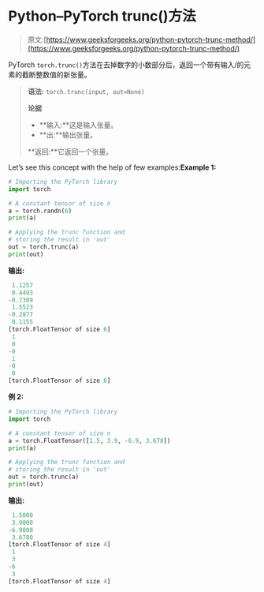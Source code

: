 # Python–PyTorch trunc()方法

> 原文:[https://www.geeksforgeeks.org/python-pytorch-trunc-method/](https://www.geeksforgeeks.org/python-pytorch-trunc-method/)

PyTorch `torch.trunc()`方法在去掉数字的小数部分后，返回一个带有输入/的元素的截断整数值的新张量。

> **语法:** `torch.trunc(input, out=None)`
> 
> **论据**
> 
> *   **输入:**这是输入张量。
> *   **出:**输出张量。
> 
> **返回:**它返回一个张量。

Let’s see this concept with the help of few examples:**Example 1:**

```py
# Importing the PyTorch library 
import torch 

# A constant tensor of size n
a = torch.randn(6)
print(a)

# Applying the trunc function and 
# storing the result in 'out'
out = torch.trunc(a)
print(out)
```

**输出:**

```py
 1.1257
 0.4493
-0.7309
 1.5523
-0.2877
 0.1155
[torch.FloatTensor of size 6]
 1
 0
-0
 1
-0
 0
[torch.FloatTensor of size 6]

```

**例 2:**

```py
# Importing the PyTorch library 
import torch 

# A constant tensor of size n
a = torch.FloatTensor([1.5, 3.9, -6.9, 3.678])
print(a)

# Applying the trunc function and 
# storing the result in 'out'
out = torch.trunc(a)
print(out)
```

**输出:**

```py
 1.5000
 3.9000
-6.9000
 3.6780
[torch.FloatTensor of size 4]
 1
 3
-6
 3
[torch.FloatTensor of size 4]

```
